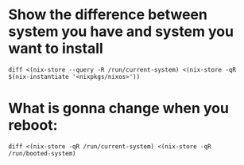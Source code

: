 # Show the difference between system you have and system you want to install
```
diff <(nix-store --query -R /run/current-system) <(nix-store -qR  $(nix-instantiate '<nixpkgs/nixos>')) 
```

# What is gonna change when you reboot:
```
diff <(nix-store -qR /run/current-system) <(nix-store -qR  /run/booted-system)
```
